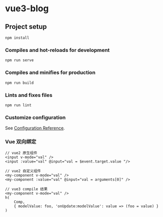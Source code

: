 # vue3-blog

## Project setup
```
npm install
```

### Compiles and hot-reloads for development
```
npm run serve
```

### Compiles and minifies for production
```
npm run build
```

### Lints and fixes files
```
npm run lint
```

### Customize configuration
See [Configuration Reference](https://cli.vuejs.org/config/).


### Vue 双向绑定

```vue
// vue2 原生组件
<input v-mode="val" />
<input :value="val" @input="val = $event.target.value "/>

// vue2 自定义组件
<my-component v-mode="val" />
<my-component :value="val" @input="val = arguments[0]" />

// vue3 compile 结果
<my-component v-mode="val" />
h(
    Comp,
    { modelValue: foo, 'onUpdate:modelValue': value => (foo = value) }
)
```
